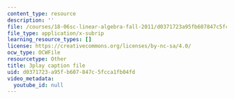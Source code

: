 ```yaml
---
content_type: resource
description: ''
file: /courses/18-06sc-linear-algebra-fall-2011/d0371723a95fb607847c5fcca1fb04fd_MsIvs_6vC38.srt
file_type: application/x-subrip
learning_resource_types: []
license: https://creativecommons.org/licenses/by-nc-sa/4.0/
ocw_type: OCWFile
resourcetype: Other
title: 3play caption file
uid: d0371723-a95f-b607-847c-5fcca1fb04fd
video_metadata:
  youtube_id: null
---
```


